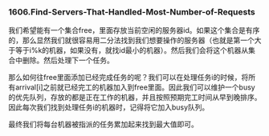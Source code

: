### 1606.Find-Servers-That-Handled-Most-Number-of-Requests

我们希望能有一个集合free，里面存放当前空闲的服务器id。如果这个集合是有序的，那么显然我们就很容易用二分法找到我们想要操作的服务器（也就是第一个大于等于i%k的机器，如果没有，就找id最小的机器）。然后我们会将这个机器从集合中删除。然后处理下一个任务。

那么如何往free里面添加已经完成任务的呢？我们可以在处理任务i的时候，将所有arrival[i]之前就已经完工的机器加入到free里面。因此我们可以维护一个busy的优先队列，存放的都是正在工作的机器，并且按照预期完工时间从早到晚排序。因此每次我们找到处理任务i的机器时，记得将它加入busy队列。

最终我们将每台机器被指派的任务累加起来找到最大值即可。
